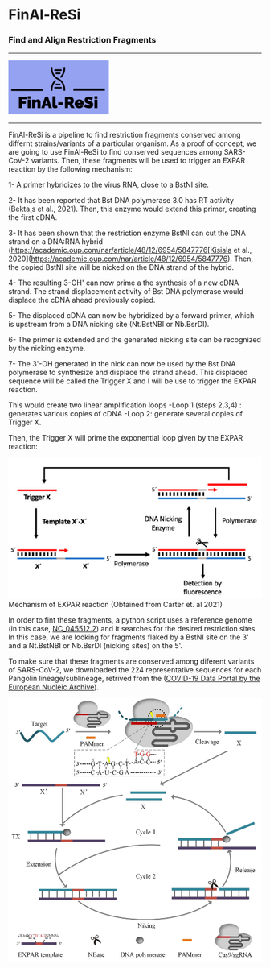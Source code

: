 # FinAl-ReSi
### Find and Align Restriction Fragments

___

<img src="img/logo.png" alt="Logo" width="200"/>

___

FinAl-ReSi is a pipeline to find  restriction fragments conserved among differnt strains/variants of a particular organism.
As a proof of concept, we are going to use FinAl-ReSi to find conserved sequences among SARS-CoV-2 variants. Then, these fragments 
will be used to trigger an EXPAR reaction by the following mechanism:

1- A primer hybridizes to the virus RNA, close to a BstNI site.

2- It has been reported that Bst DNA polymerase 3.0 has RT activity (Bekta¸s et al., 2021). Then, this enzyme would extend this primer, creating the first cDNA.

3- It has been shown that the restriction enzyme BstNI can cut the DNA strand on a DNA:RNA hybrid (https://academic.oup.com/nar/article/48/12/6954/5847776[Kisiala et al., 2020](https://academic.oup.com/nar/article/48/12/6954/5847776). Then, the copied BstNI site will be nicked on the DNA strand of the hybrid.

4- The resulting 3-OH' can now prime a the synthesis of a new cDNA strand. The strand displacement activity of Bst DNA polymerase would displace the cDNA ahead previously copied.

5- The displaced cDNA can now be hybridized by a forward primer, which is upstream from a DNA nicking site (Nt.BstNBI or Nb.BsrDI).

6- The primer is extended and the generated nicking site can be recognized by the nicking enzyme.

7- The 3'-OH generated in the nick can now be used by the Bst DNA polymerase to synthesize and displace the strand ahead. This displaced sequence will be called the Trigger X and I will be use to trigger the EXPAR reaction.


This would create two linear amplification loops 
-Loop 1 (steps 2,3,4) : generates various copies of cDNA
-Loop 2: generate several copies of Trigger X.

Then, the Trigger X will prime the exponential loop given by the EXPAR reaction:

![alt text](/img/expar.png?raw=true "EXPAR")
Mechanism of EXPAR reaction (Obtained from Carter et. al 2021)



In order to fint these fragments, a python script uses a reference genome (in this case, [NC_045512.2](https://www.ncbi.nlm.nih.gov/nuccore/1798174254)) and it searches for the desired restriction sites. In this case, we are looking for fragments flaked by a BstNI site on the 3' and a 
Nt.BstNBI or Nb.BsrDI (nicking sites) on the 5'.


To make sure that these fragments are conserved among diferent variants of SARS-CoV-2, we downloaded the 224 representative sequences for each Pangolin lineage/sublineage, retrived from the ([COVID-19 Data Portal by the European Nucleic Archive](https://www.covid19dataportal.org/search/sequences?crossReferencesOption=all&overrideDefaultDomain=true&db=representative-sequences&size=1000)).



![alt text](https://github.com/nicoaira/CAS-EXPAR-Designer/blob/main/img/mechanism.png?raw=true "Mechanism")



